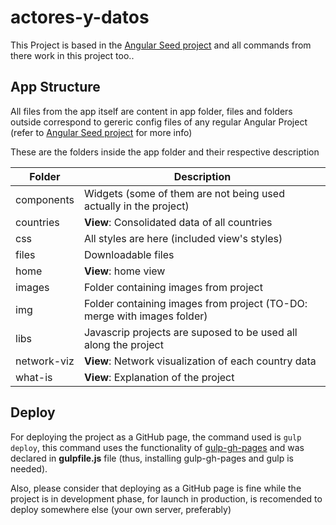 # actores-y-datos

This Project is based in the [Angular Seed project](https://github.com/angular/angular-seed) and all commands from there work in this project too..



## App Structure
All files from the app itself are content in app folder, files and folders outside correspond to gereric config files of any regular Angular Project (refer to [Angular Seed project](https://github.com/angular/angular-seed) for more info)

These are the folders inside the app folder and their respective description


|Folder         |Description      
| ------------- |-------------- 
|components     | Widgets (some of them are not being used actually in the project)
|countries      | **View**: Consolidated data of all countries
|css            | All styles are here (included view's styles)
|files          | Downloadable files
|home           | **View**: home view  
|images         | Folder containing images from project
|img            | Folder containing images from project (TO-DO: merge with images folder)
|libs           | Javascrip projects are suposed to be used all along the project
|network-viz    | **View**: Network visualization of each country data
|what-is        | **View**: Explanation of the project

## Deploy

For deploying the project as a GitHub page, the command used is ``gulp deploy``, this command uses the functionality of [gulp-gh-pages](https://www.npmjs.com/package/gulp-gh-pages) and was declared in **gulpfile.js** file (thus, installing gulp-gh-pages and gulp is needed).

Also, please consider that deploying as a GitHub page is fine while the project is in development phase, for launch in production, is recomended to deploy somewhere else (your own server, preferably)
